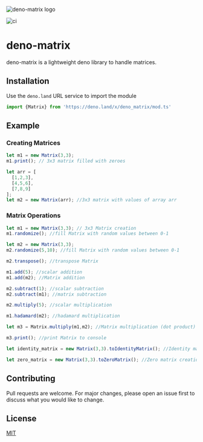 ![deno-matrix logo](https://i.imgur.com/pnSUkZt.png)

![ci](https://github.com/anirudhgiri/deno-matrix/workflows/ci/badge.svg)
# deno-matrix

deno-matrix is a lightweight deno library to handle matrices.
## Installation

Use the `deno.land` URL service to import the module
```ts
import {Matrix} from 'https://deno.land/x/deno_matrix/mod.ts'
```

## Example

### Creating Matrices
```ts
let m1 = new Matrix(3,3);
m1.print(); // 3x3 matrix filled with zeroes

let arr = [
  [1,2,3],
  [4,5,6],
  [7,8,9]
];
let m2 = new Matrix(arr); //3x3 matrix with values of array arr
```
### Matrix Operations
```ts
let m1 = new Matrix(3,3); // 3x3 Matrix creation
m1.randomize(); //fill Matrix with random values between 0-1

let m2 = new Matrix(3,3);
m2.randomize(5,10); //fill Matrix with random values between 0-1

m2.transpose(); //transpose Matrix

m1.add(5); //scalar addition
m1.add(m2); //Matrix addition

m2.subtract(1); //scalar subtraction
m2.subtract(m1); //matrix subtraction 

m2.multiply(5); //scalar multiplication

m1.hadamard(m2); //hadamard multiplication

let m3 = Matrix.multiply(m1,m2); //Matrix multiplication (dot product)

m3.print(); //print Matrix to console

let identity_matrix = new Matrix(3,3).toIdentityMatrix(); //Identity matrix creation

let zero_matrix = new Matrix(3,3).toZeroMatrix(); //Zero matrix creation
```

## Contributing
Pull requests are welcome. For major changes, please open an issue first to discuss what you would like to change.

## License
[MIT](https://choosealicense.com/licenses/mit/)
